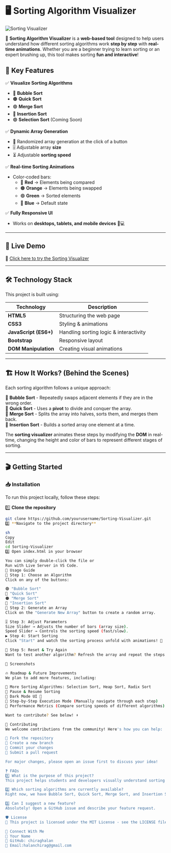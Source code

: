 # 🖥️ Sorting Algorithm Visualizer

![Sorting Visualizer](https://your-image-url.com/banner.png)

🚀 **Sorting Algorithm Visualizer** is a **web-based tool** designed to help users understand how different sorting algorithms work **step by step** with **real-time animations**. Whether you are a beginner trying to learn sorting or an expert brushing up, this tool makes sorting **fun and interactive**!  

## 🎯 **Key Features**

✅ **Visualize Sorting Algorithms**
- 🔴 **Bubble Sort**  
- 🟠 **Quick Sort**  
- 🟢 **Merge Sort**  
- 🔵 **Insertion Sort**  
- 🟣 **Selection Sort** (Coming Soon)

✅ **Dynamic Array Generation**
- 🎲 Randomized array generation at the click of a button  
- 🎚️ Adjustable array **size**  
- ⏳ Adjustable **sorting speed**  

✅ **Real-time Sorting Animations**
- Color-coded bars:
  - 🔴 **Red** → Elements being compared  
  - 🟠 **Orange** → Elements being swapped  
  - 🟢 **Green** → Sorted elements  
  - 🔵 **Blue** → Default state  

✅ **Fully Responsive UI**
- Works on **desktops, tablets, and mobile devices** 📱💻  

---

## 🚀 **Live Demo**

🔗 [Click here to try the Sorting Visualizer](https://your-demo-link.com)

---

## 🛠️ **Technology Stack**

This project is built using:  

| Technology | Description |
|------------|------------|
| **HTML5** | Structuring the web page |
| **CSS3** | Styling & animations |
| **JavaScript (ES6+)** | Handling sorting logic & interactivity |
| **Bootstrap** | Responsive layout |
| **DOM Manipulation** | Creating visual animations |

---

## 🏗️ **How It Works? (Behind the Scenes)**

Each sorting algorithm follows a unique approach:  

🔹 **Bubble Sort** - Repeatedly swaps adjacent elements if they are in the wrong order.  
🔹 **Quick Sort** - Uses a **pivot** to divide and conquer the array.  
🔹 **Merge Sort** - Splits the array into halves, sorts them, and merges them back.  
🔹 **Insertion Sort** - Builds a sorted array one element at a time.  

The **sorting visualizer** animates these steps by modifying the **DOM** in real-time, changing the height and color of bars to represent different stages of sorting.

---

## 🎬 **Getting Started**

### 📥 **Installation**
To run this project locally, follow these steps:

1️⃣ **Clone the repository**  
```sh
git clone https://github.com/yourusername/Sorting-Visualizer.git
2️⃣ **Navigate to the project directory**

sh
Copy
Edit
cd Sorting-Visualizer
3️⃣ Open index.html in your browser

You can simply double-click the file or
Run with Live Server in VS Code.
📌 Usage Guide
🏁 Step 1: Choose an Algorithm
Click on any of the buttons:

🟢 "Bubble Sort"
🔵 "Quick Sort"
🟠 "Merge Sort"
🔴 "Insertion Sort"
🎲 Step 2: Generate an Array
Click on the "Generate New Array" button to create a random array.

🎚️ Step 3: Adjust Parameters
Size Slider → Adjusts the number of bars (array size).
Speed Slider → Controls the sorting speed (fast/slow).
▶️ Step 4: Start Sorting
Click "Start" and watch the sorting process unfold with animations! 🚀

🔄 Step 5: Reset & Try Again
Want to test another algorithm? Refresh the array and repeat the steps.

📸 Screenshots

🔥 Roadmap & Future Improvements
We plan to add more features, including:

🔹 More Sorting Algorithms: Selection Sort, Heap Sort, Radix Sort
🔹 Pause & Resume Sorting
🔹 Dark Mode UI 🌙
🔹 Step-by-Step Execution Mode (Manually navigate through each step)
🔹 Performance Metrics (Compare sorting speeds of different algorithms)

Want to contribute? See below! ⬇️

🤝 Contributing
We welcome contributions from the community! Here's how you can help:

🔹 Fork the repository
🔹 Create a new branch
🔹 Commit your changes
🔹 Submit a pull request

For major changes, please open an issue first to discuss your idea!

❓ FAQs
1️⃣ What is the purpose of this project?
This project helps students and developers visually understand sorting algorithms through real-time animations.

2️⃣ Which sorting algorithms are currently available?
Right now, we have Bubble Sort, Quick Sort, Merge Sort, and Insertion Sort, with more coming soon!

3️⃣ Can I suggest a new feature?
Absolutely! Open a GitHub issue and describe your feature request.

🛡️ License
📜 This project is licensed under the MIT License - see the LICENSE file for details.

💙 Connect With Me
👤 Your Name
🔗 GitHub: chiraghalan
📧 Email:halanchirag@gmail.com

